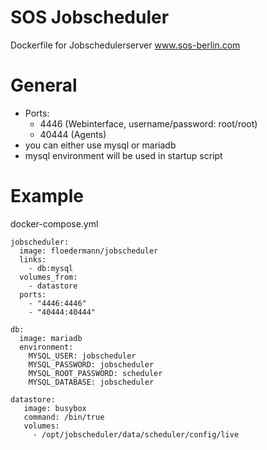 # SOS Jobscheduler

Dockerfile for Jobschedulerserver www.sos-berlin.com


# General

* Ports:
  * 4446 (Webinterface, username/password: root/root)
  * 40444 (Agents)
* you can either use mysql or mariadb
* mysql environment will be used in startup script

# Example

docker-compose.yml

```
jobscheduler:
  image: floedermann/jobscheduler
  links:
    - db:mysql
  volumes_from:
    - datastore
  ports:
    - "4446:4446"
    - "40444:40444"

db:
  image: mariadb
  environment:
    MYSQL_USER: jobscheduler
    MYSQL_PASSWORD: jobscheduler
    MYSQL_ROOT_PASSWORD: scheduler
    MYSQL_DATABASE: jobscheduler

datastore:
   image: busybox
   command: /bin/true
   volumes:
     - /opt/jobscheduler/data/scheduler/config/live

```
